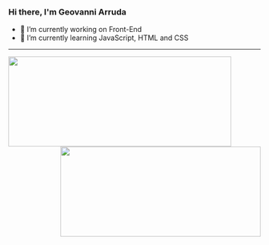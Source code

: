 ### Hi there, I'm Geovanni Arruda



- 🔭 I’m currently working on Front-End
- 🌱 I’m currently learning JavaScript, HTML and CSS
<hr>
<div>
  <a href="https://github.com/geovanniarruda">
  <img align = "left" height="180em" width="445em" src="https://github-readme-stats.vercel.app/api?username=geovanniarruda&&show_icons=true&theme=tokyonight&hide=contribs,issues"/>
  <img align= "right" height="180em"  width="400em" src="https://github-readme-stats.vercel.app/api/top-langs/?username=geovanniarruda&layout=compact"/>
</div>






